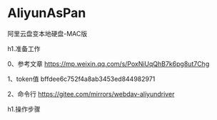 # AliyunAsPan

阿里云盘变本地硬盘-MAC版

h1.准备工作

0、参考文章
https://mp.weixin.qq.com/s/PoxNiUqQhB7k6pg8ut7Chg

1、token值
bffdee6c752f4a8ab3453ed844982971

2、命令行
https://gitee.com/mirrors/webdav-aliyundriver

h1.操作步骤
